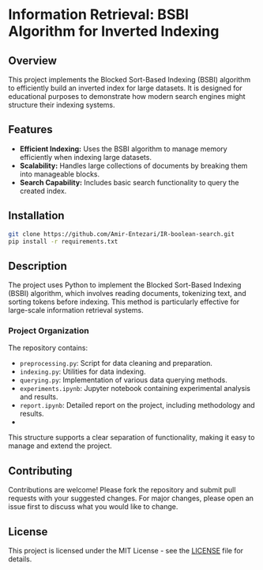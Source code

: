# Information Retrieval: BSBI Algorithm for Inverted Indexing

## Overview
This project implements the Blocked Sort-Based Indexing (BSBI) algorithm to efficiently build an inverted index for large datasets. It is designed for educational purposes to demonstrate how modern search engines might structure their indexing systems.

## Features
- **Efficient Indexing:** Uses the BSBI algorithm to manage memory efficiently when indexing large datasets.
- **Scalability:** Handles large collections of documents by breaking them into manageable blocks.
- **Search Capability:** Includes basic search functionality to query the created index.

## Installation
```bash
git clone https://github.com/Amir-Entezari/IR-boolean-search.git
pip install -r requirements.txt
```

## Description
The project uses Python to implement the Blocked Sort-Based Indexing (BSBI) algorithm, which involves reading documents, tokenizing text, and sorting tokens before indexing. This method is particularly effective for large-scale information retrieval systems.

### Project Organization
The repository contains:
- `preprocessing.py`: Script for data cleaning and preparation.
- `indexing.py`: Utilities for data indexing.
- `querying.py`: Implementation of various data querying methods.
- `experiments.ipynb`: Jupyter notebook containing experimental analysis and results.
- `report.ipynb`: Detailed report on the project, including methodology and results.
- 
This structure supports a clear separation of functionality, making it easy to manage and extend the project.



## Contributing
Contributions are welcome! Please fork the repository and submit pull requests with your suggested changes. For major changes, please open an issue first to discuss what you would like to change.

## License
This project is licensed under the MIT License - see the [LICENSE](LICENSE) file for details.